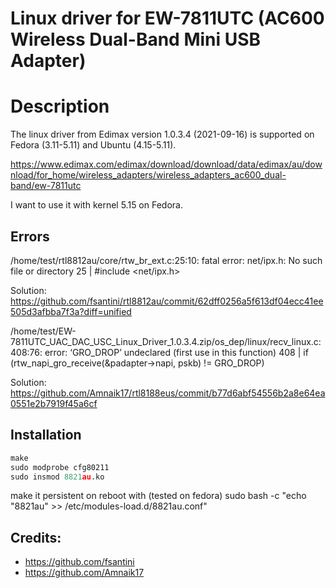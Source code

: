 # Linux driver for EW-7811UTC (AC600 Wireless Dual-Band Mini USB Adapter)

# Description
The linux driver from Edimax version 1.0.3.4 (2021-09-16) is supported on Fedora (3.11-5.11) and Ubuntu (4.15-5.11).

https://www.edimax.com/edimax/download/download/data/edimax/au/download/for_home/wireless_adapters/wireless_adapters_ac600_dual-band/ew-7811utc

I want to use it with kernel 5.15 on Fedora.

## Errors
/home/test/rtl8812au/core/rtw_br_ext.c:25:10: fatal error: net/ipx.h: No such file or directory
   25 | #include <net/ipx.h>

Solution: https://github.com/fsantini/rtl8812au/commit/62dff0256a5f613df04ecc41ee505d3afbba7f3a?diff=unified

/home/test/EW-7811UTC_UAC_DAC_USC_Linux_Driver_1.0.3.4.zip/os_dep/linux/recv_linux.c:408:76: error: ‘GRO_DROP’ undeclared (first use in this function)
  408 |                         if (rtw_napi_gro_receive(&padapter->napi, pskb) != GRO_DROP)
 
Solution: https://github.com/Amnaik17/rtl8188eus/commit/b77d6abf54556b2a8e64ea0551e2b7919f45a6cf

## Installation
```python
make
sudo modprobe cfg80211
sudo insmod 8821au.ko
```

make it persistent on reboot with (tested on fedora)
sudo bash -c "echo "8821au" >> /etc/modules-load.d/8821au.conf"


## Credits:
 - https://github.com/fsantini
 - https://github.com/Amnaik17
